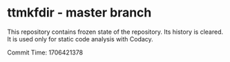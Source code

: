# ttmkfdir - master branch

This repository contains frozen state of the repository.
Its history is cleared. It is used only for static code
analysis with Codacy.

Commit Time: 1706421378